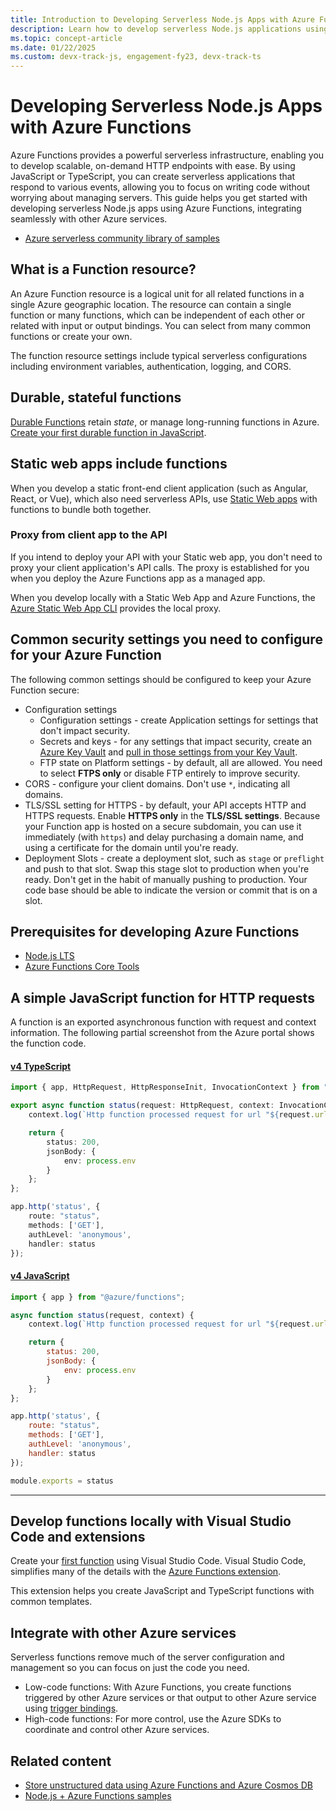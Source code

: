 ```yaml
---
title: Introduction to Developing Serverless Node.js Apps with Azure Functions
description: Learn how to develop serverless Node.js applications using Azure Functions. This guide introduces Azure's serverless technologies, enabling you to create scalable, on-demand HTTP endpoints with JavaScript and TypeScript.
ms.topic: concept-article
ms.date: 01/22/2025
ms.custom: devx-track-js, engagement-fy23, devx-track-ts
---
```


# Developing Serverless Node.js Apps with Azure Functions

Azure Functions provides a powerful serverless infrastructure, enabling you to develop scalable, on-demand HTTP endpoints with ease. By using JavaScript or TypeScript, you can create serverless applications that respond to various events, allowing you to focus on writing code without worrying about managing servers. This guide helps you get started with developing serverless Node.js apps using Azure Functions, integrating seamlessly with other Azure services.

* [Azure serverless community library of samples](https://serverlesslibrary.net/)

## What is a Function resource?

An Azure Function resource is a logical unit for all related functions in a single Azure geographic location. The resource can contain a single function or many functions, which can be independent of each other or related with input or output bindings. You can select from many common functions or create your own.

The function resource settings include typical serverless configurations including environment variables, authentication, logging, and CORS.  

## Durable, stateful functions 

[Durable Functions](/azure/azure-functions/durable/durable-functions-overview) retain *state*, or manage long-running functions in Azure. [Create your first durable function in JavaScript](/azure/azure-functions/durable/quickstart-js-vscode).

## Static web apps include functions 

When you develop a static front-end client application (such as Angular, React, or Vue), which also need serverless APIs, use [Static Web apps](/azure/static-web-apps/getting-started?tabs=react) with functions to bundle both together. 

### Proxy from client app to the API
If you intend to deploy your API with your Static web app, you don't need to proxy your client application's API calls. The proxy is established for you when you deploy the Azure Functions app as a managed app.

When you develop locally with a Static Web App and Azure Functions, the [Azure Static Web App CLI](https://github.com/Azure/static-web-apps-cli) provides the local proxy. 

## Common security settings you need to configure for your Azure Function

The following common settings should be configured to keep your Azure Function secure:

* Configuration settings
  * Configuration settings - create Application settings for settings that don't impact security. 
  * Secrets and keys - for any settings that impact security, create an [Azure Key Vault](/azure/key-vault/) and [pull in those settings from your Key Vault](/azure/app-service/app-service-key-vault-references?toc=%2Fazure%2Fazure-functions%2Ftoc.json&tabs=azure-cli).
  * FTP state on Platform settings - by default, all are allowed. You need to select **FTPS only** or disable FTP entirely to improve security. 
* CORS - configure your client domains. Don't use `*`, indicating all domains. 
* TLS/SSL setting for HTTPS - by default, your API accepts HTTP and HTTPS requests. Enable **HTTPS only** in the **TLS/SSL settings**. Because your Function app is hosted on a secure subdomain, you can use it immediately (with `https`) and delay purchasing a domain name, and using a certificate for the domain until you're ready. 
* Deployment Slots - create a deployment slot, such as `stage` or `preflight` and push to that slot. Swap this stage slot to production when you're ready. Don't get in the habit of manually pushing to production. Your code base should be able to indicate the version or commit that is on a slot. 

## Prerequisites for developing Azure Functions

* [Node.js LTS](https://nodejs.org/)
* [Azure Functions Core Tools](/azure/azure-functions/functions-run-local)

## A simple JavaScript function for HTTP requests

A function is an exported asynchronous function with request and context information. The following partial screenshot from the Azure portal shows the function code. 

#### [v4 TypeScript](#tab/v4-ts)

```typescript
import { app, HttpRequest, HttpResponseInit, InvocationContext } from "@azure/functions";

export async function status(request: HttpRequest, context: InvocationContext): Promise<HttpResponseInit> {
    context.log(`Http function processed request for url "${request.url}"`);

    return {
        status: 200,
        jsonBody: {
            env: process.env
        }
    };
};

app.http('status', {
    route: "status",
    methods: ['GET'],
    authLevel: 'anonymous',
    handler: status
});
```

#### [v4 JavaScript](#tab/v4-js)

```javascript
import { app } from "@azure/functions";

async function status(request, context) {
    context.log(`Http function processed request for url "${request.url}"`);

    return {
        status: 200,
        jsonBody: {
            env: process.env
        }
    };
};

app.http('status', {
    route: "status",
    methods: ['GET'],
    authLevel: 'anonymous',
    handler: status
});

module.exports = status
```


---

## Develop functions locally with Visual Studio Code and extensions

Create your [first function](/azure/azure-functions/functions-create-first-function-vs-code) using Visual Studio Code. Visual Studio Code, simplifies many of the details with the [Azure Functions extension](https://marketplace.visualstudio.com/items?itemName=ms-azuretools.vscode-azurefunctions).

This extension helps you create JavaScript and TypeScript functions with common templates. 

## Integrate with other Azure services

Serverless functions remove much of the server configuration and management so you can focus on just the code you need. 

* Low-code functions: With Azure Functions, you create functions triggered by other Azure services or that output to other Azure service using [trigger bindings](/azure/azure-functions/functions-triggers-bindings). 
* High-code functions: For more control, use the Azure SDKs to coordinate and control other Azure services.

## Related content

* [Store unstructured data using Azure Functions and Azure Cosmos DB](/azure/azure-functions/functions-integrate-store-unstructured-data-cosmosdb?tabs=javascript)
* [Node.js + Azure Functions samples](/samples/browse/?languages=javascript%2Cnodejs&products=azure-functions)
